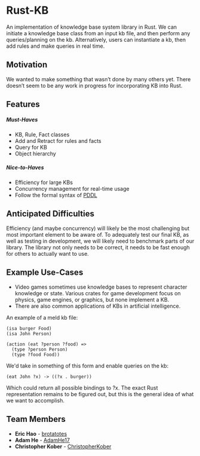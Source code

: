 # Rust-KB

An implementation of knowledge base system library in Rust. We can initiate a knowledge base class from an input kb file, and then perform any queries/planning on the kb. Alternatively, users can instantiate a kb, then add rules and make queries in real time.

## Motivation

We wanted to make something that wasn’t done by many others yet. There doesn’t seem to be any work in progress for incorporating KB into Rust.

## Features

##### Must-Haves

* KB, Rule, Fact classes
* Add and Retract for rules and facts
* Query for KB
* Object hierarchy

##### Nice-to-Haves

* Efficiency for large KBs
* Concurrency management for real-time usage
* Follow the formal syntax of [PDDL](https://en.wikipedia.org/wiki/Planning_Domain_Definition_Language)

## Anticipated Difficulties

Efficiency (and maybe concurrency) will likely be the most challenging but most important element to be aware of. To adequately test our final KB, as well as testing in development, we will likely need to benchmark parts of our library. The library not only needs to be correct, it needs to be fast enough for others to actually want to use.

## Example Use-Cases

* Video games sometimes use knowledge bases to represent character knowledge or state. Various crates for game development focus on physics, game engines, or graphics, but none implement a KB.
* There are also common applications of KBs in artificial intelligence.

An example of a meld kb file:

```
(isa burger Food)
(isa John Person)

(action (eat ?person ?food) =>
  (type ?person Person)
  (type ?food Food))
```

We'd take in something of this form and enable queries on the kb:

```
(eat John ?x) -> ((?x . burger))
```

Which could return all possible bindings to ?x. The exact Rust representation remains to be figured out, but this is the general idea of what we want to accomplish.

## Team Members

* **Eric Hao** - [brotatotes](https://github.com/brotatotes)
* **Adam He** - [AdamHe17](https://github.com/AdamHe17)
* **Christopher Kober** - [ChristopherKober](https://github.com/ChristopherKober)

